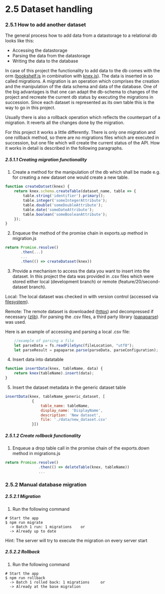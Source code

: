 # 2.5 Dataset handling
### 2.5.1 How to add another dataset

The general process how to add data from a datastorage to a relational db looks like this:
- Accessing the datastorage
- Parsing the data from the datastorage
- Writing the data to the database

In case of this project the functionality to add data to the db comes with the orm ([bookshelf.js](http://bookshelfjs.org/) in combination with [knex.js](http://knexjs.org/)).
The data is inserted in so called migrations. A migration is an operation which comprises 
the creation and the manipulation of the data schema and data of the database. One of the big advantages is
that one can adapt the db-schema to changes of the project and recreate the current db status
by executing the migrations in succession. Since each dataset is represented as its own table
this is the way to go in this project.

Usually there is also a rollback operation which reflects the counterpart of a migration. It
reverts all the changes done by the migration.

For this project it works a little differently. There is only one migration and one rollback method, 
so there are no migrations files which are executed in succession, but one file which will create 
the current status of the API. How it works in detail is described in the following paragraphs.
##### 2.5.1.1 Creating migration functionality

1) Create a method for the manipulation of the db which shall be made e.g. for creating a 
 new dataset one would create a new table. 

```javascript
function createDatset(knex) {
    return knex.schema.createTable(dataset_name, table => {
        table.string('identifier').primary();
        table.integer('someIntegerAttribute');
        table.double('someDoubleAttribute');
        table.date('someDateAttribute');
        table.boolean('someBooleanAttribute');
    });
}
```

2) Enqueue the method of the promise chain in exports.up method in migration.js
```javascript
return Promise.resolve()
       .then(...)
       ...
       .then(() => createDataset(knex))
```

3) Provide a mechanism to access the data you want to insert into the dataset. 
In this project the data was provided in .csv files which were stored either local (development branch) or remote (feature/20/second-dataset branch).

Local: The local dataset was checked in with version control (accessed via [filesystem](https://nodejs.org/api/fs.html)).

Remote: The remote dataset is downloaded ([https](https://nodejs.org/api/https.html)) and decompressed if necessary ([zlib](https://nodejs.org/api/zlib.html)). 
For parsing the .csv files, a third party library ([papaparse](https://www.papaparse.com/docs)) was used.

Here is an example of accessing and parsing a local .csv file:

```javascript
    //example of parsing a file
    let parseData = fs.readFileSync(fileLocation, "utf8");
    let parseResult = papaparse.parse(parseData, parseConfiguration);
```

4) Insert data into datatable

```javascript
function insertData(knex, tableName, data) {
    return knex(tableName).insert(data);
}
```

5) Insert the dataset metadata in the generic dataset table

```javascript
insertData(knex, tableName_generic_dataset, [
            {
                table_name: tableName,
                display_name: 'DisplayName',
                description: 'New dataset',
                file: './data/new_dataset.csv'
            }])
```

##### 2.5.1.2 Create rollback functionality

1) Enqueue a drop table call in the promise chain of the exports.down 
method in migrations.js
```javascript
return Promise.resolve()
               .then(() => deleteTable(knex, tableName))
               ...
```


### 2.5.2 Manual database migration
##### 2.5.2.1 Migration
1) Run the following command
```
# Start the app
$ npm run migrate
  -> Batch 1 run: 1 migrations    or
  -> Already up to date
```
Hint: The server will try to execute the migration on every server start

##### 2.5.2.2 Rollback
1) Run the following command
```
# Start the app
$ npm run rollback
  -> Batch 1 rolled back: 1 migrations     or
  -> Already at the base migration
```

